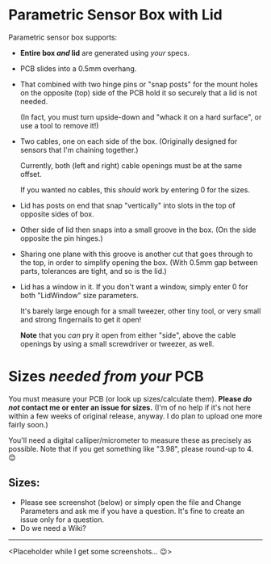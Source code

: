 # Parametric Sensor Box with Lid

Parametric sensor box supports:
 * **Entire box *and* lid** are generated using *your* specs.
 * PCB slides into a 0.5mm overhang. 
 * That combined with two hinge pins or "snap posts" for the mount holes on the opposite (top) side of the PCB hold it so securely that a lid is not needed. 
   
   (In fact, you must turn upside-down and "whack it on a hard surface", or use a tool to remove it!)
   
 * Two cables, one on each side of the box. (Originally designed for sensors that I'm chaining together.) 
 
   Currently, both (left and right) cable openings must be at the same offset.
   
   If you wanted no cables, this *should* work by entering 0 for the sizes.
 
 * Lid has posts on end that snap "vertically" into slots in the top of opposite sides of box.
 * Other side of lid then snaps into a small groove in the box. (On the side opposite the pin hinges.)
 * Sharing one plane with this groove is another cut that goes through to the top, in order to simplify opening the box. (With 0.5mm gap between parts, tolerances are tight, and so is the lid.)
 
 * Lid has a window in it. If you don't want a window, simply enter 0 for both "LidWindow" size parameters.
   
   It's barely large enough for a small tweezer, other tiny tool, or very small and strong fingernails to get it open! 
   
   **Note** that you *can* pry it open from either "side", above the cable openings by using a small screwdriver or tweezer, as well.

# Sizes *needed from your* PCB
You must measure your PCB (or look up sizes/calculate them). **Please *do not* contact me or enter an issue for sizes.** 
(I'm of no help if it's not here within a few weeks of original release, anyway. I do plan to upload one more fairly soon.)

You'll need a digital calliper/micrometer to measure these as precisely as possible. 
Note that if you get something like "3.98", please round-up to 4. 😊

## Sizes:
 * Please see screenshot (below) or simply open the file and Change Parameters and ask me if you have a question. It's fine to create an issue only for a question.
 * Do we need a Wiki?
 
 ---
 <Placeholder while I get some screenshots... 😉>
